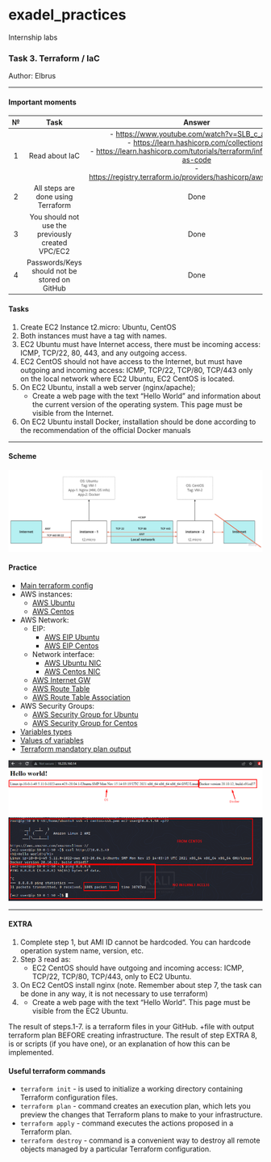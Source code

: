 # exadel_practices
Internship labs

### Task 3. Terraform / IaC
Author: Elbrus 

--- 

#### Important moments

| № 	| Task 	| Answer 	|
|:---:	|:---:	|:---:	|
| 1 	| Read about IaC 	| - https://www.youtube.com/watch?v=SLB_c_ayRMo<br>- https://learn.hashicorp.com/collections/<br>- https://learn.hashicorp.com/tutorials/terraform/infrastructure-as-code<br>- https://registry.terraform.io/providers/hashicorp/aws/latest/docs 	|
| 2 	| All steps are done using Terraform 	| Done 	|
| 3 	| You should not use the previously created VPC/EC2 	| Done 	|
| 4 	| Passwords/Keys should not be stored on GitHub 	| Done 	|

 
#### Tasks
1. Create EC2 Instance t2.micro: Ubuntu, CentOS
2. Both instances must have a tag with names. 
3. EC2 Ubuntu must have Internet access, there must be incoming access: ICMP, TCP/22, 80, 443, and any outgoing access. 
4. EC2 CentOS should not have access to the Internet, but must have outgoing and incoming access: ICMP, TCP/22, TCP/80, TCP/443 only on the local network where EC2 Ubuntu, EC2 CentOS is located. 
5. On EC2 Ubuntu, install a web server (nginx/apache);
   - Create a web page with the text “Hello World” and information about the current version of the operating system. This page must be visible from the Internet. 
6. On EC2 Ubuntu install Docker, installation should be done according to the recommendation of the official Docker manuals 

---

#### Scheme

![Scheme](./src/img2.jpg)

#### Practice

- [Main terraform config](./main.tf)
- AWS instances:
  - [AWS Ubuntu](./aws_instance_ubuntu.tf)
  - [AWS Centos](./aws_instance_centos.tf)
- AWS Network:
  - EIP:
    - [AWS EIP Ubuntu](./aws_eip_ubuntu.tf)
    - [AWS EIP Centos](./aws_eip_centos.tf)
  - Network interface:
    - [AWS Ubuntu NIC](./aws_instance_ubuntu.tf)
    - [AWS Centos NIC](./aws_eip_centos.tf)
  - [AWS Internet GW](./aws_internet_gw.tf)
  - [AWS Route Table](./aws_route_table.tf)
  - [AWS Route Table Association](./aws_route_table_association.tf)
- AWS Security Groups:
  - [AWS Security Group for Ubuntu](./aws_security_group_ubuntu.tf)
  - [AWS Security Group for Centos](./aws_security_group_centos.tf)
- [Variables types](./variables.tf)
- [Values of variables](./terraform.tfvars)
- [Terraform mandatory plan output](./output_mandatory_terraform_plan.txt)
 
![Web page](./src/img3.png)
![From Centos](./src/img4.png)

---

#### EXTRA
1. Complete  step 1, but AMI ID cannot be hardcoded. You can hardcode operation system name, version, etc. 
2. Step 3 read as: 
   - EC2 CentOS should have outgoing and incoming access: ICMP, TCP/22, TCP/80, TCP/443, only to EC2 Ubuntu. 
3. On EC2 CentOS install nginx (note. Remember about step 7, the task can be done in any way, it is not necessary to use terraform)
4. - Create a web page with the text “Hello World”. This page must be visible from the  EC2 Ubuntu.
 
The result of steps.1-7. is a terraform files in your GitHub. +file with output terraform plan BEFORE creating infrastructure.
The result of step EXTRA 8, is or scripts (if you have one), or an explanation of how this can be implemented.


#### Useful terraform commands

- `terraform init` - is used to initialize a working directory containing Terraform configuration files.
- `terraform plan` - command creates an execution plan, which lets you preview the changes that Terraform plans to make to your infrastructure.
- `terraform apply` - command executes the actions proposed in a Terraform plan.
- `terraform destroy` -  command is a convenient way to destroy all remote objects managed by a particular Terraform configuration.